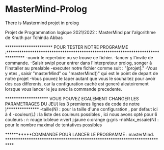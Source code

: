 # MasterMind-Prolog
There is Mastermind projet in prolog

Projet de Programmation logique 2021/2022 : MasterMind par l'algorithme de Knuth  par Tchinda Abbas



********************** POUR TESTER NOTRE PROGRAMME :********************************************************************************
   -ouvrir le repertoire ou se trouve ce fichier.
   -lancer y l'invite de commande.
   -Saisir swipl pour entrer dans l'interpreteur prolog, songer à l'installer au prealable
   -executer notre fichier comme suit : "[projet]."
   -Vous y etes , saisir "masterMind" ou "masterMind()" qui est le point de depart de notre projet
   -Vous pouvez le taper autant que vous le souhaitez pour avoir des cas differents, car la configuration caché est generé 
     aleatoirement lorsque vous lancer le jeu avec la commande precedente.

******************** VOUS POUVEZ EGALEMENT CHANGER LES PARAMETRAGES DU JEU( les 3 premieres lignes de code de notre )***************
  -taille(N) : pour la taille d'une configuration , par defaut ici à 4
  -couleur(L) : la liste des couleurs possibles , ici nous avons opté pour 6 couleurs :
                                                                          r: rouge
                                                                          b:bleue
                                                                          v:vert
                                                                          j:jaune
                                                                          o:orange
                                                                          g:gris
  -nbMax_essaie(N) : pour le nombre maximal de tentatives possibles 

***********COMMANDE POUR LANCER LE PROGRAMME : masterMind. ***************************************************************************
     
  
